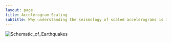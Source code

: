 ```yaml
---
layout: page
title: Accelerogram Scaling
subtitle: Why understanding the seismology of scaled accelerograms is important for Earthquake Engineering?
---
```


![Schematic_of_Earthquakes](https://github.com/somu15/somu15.github.io/Blogs/PBEE/Schem_Easy.png)

